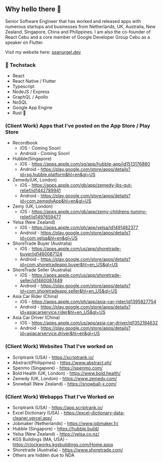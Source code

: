 ## Why hello there 👋

<!--
**SeanningTatum/SeanningTatum** is a ✨ _special_ ✨ repository because its `README.md` (this file) appears on your GitHub profile.

Here are some ideas to get you started:

- 🔭 I’m currently working on ...
- 🌱 I’m currently learning ...
- 👯 I’m looking to collaborate on ...
- 🤔 I’m looking for help with ...
- 💬 Ask me about ...
- 📫 How to reach me: ...
- 😄 Pronouns: ...
- ⚡ Fun fact: ...
-->

Senior Software Engineer that has worked and released apps with numerous startups and businesses from Netherlands, UK, Australia, New Zealand, Singapore, China and Philippines. I am also the co-founder of React Cebu and a core member of Google Developer Group Cebu as a speaker on Flutter.

Visit my website here: [seanurgel.dev](https://seanurgel.dev)

### 🔭 Techstack
- React
- React Native / Flutter
- Typescript 
- NodeJS / Express
- GraphQL / Apollo
- NoSQL
- Google App Engine 
- Rust 🦀
<!---
### Personal Projects / Learnings
- Herman ([repo](https://github.com/SeanningTatum/herman)) - A rusty daemon / script that re-arranges files for you 
--->

### (Client Work) Apps that I've posted on the App Store / Play Store
- Recordbook
  - iOS - Coming Soon!
  - Android - Coming Soon!   
- Hubble(Singapore) 
  - iOS - https://apps.apple.com/sg/app/hubble-app/id1513176880
  - Android - https://play.google.com/store/apps/details?id=sg.hubble.platform&hl=en&gl=US
- Zemedy(UK, London) 
  - iOS - https://apps.apple.com/gb/app/zemedy-ibs-gut-relief/id1442789941
  - Android - https://play.google.com/store/apps/details?id=com.zemedyApp&hl=en&gl=US
- Zemy (UK, London) 
  - iOS - https://apps.apple.com/gb/app/zemy-childrens-tummy-relief/id1497659477
- Yelsa (New Zealand) 
  - iOS - https://apps.apple.com/ph/app/yelsa/id1491482377
  - Android - https://play.google.com/store/apps/details?id=com.yelsa&hl=en&gl=US
- ShoreTrade Buyer (Australia) 
  - iOS - https://apps.apple.com/us/app/shoretrade-buyer/id1460087124
  - Android - https://play.google.com/store/apps/details?id=com.shoretradeapp.buyer&hl=en_US&gl=US
- ShoreTrade Seller (Australia) 
  - iOS - https://apps.apple.com/us/app/shoretrade-seller/id1460087449
  - Android - https://play.google.com/store/apps/details?id=com.shoretradeapp.seller&hl=en_US&gl=US
- Asia Car Rider (China) 
  - iOS - https://apps.apple.com/ph/app/asia-car-rider/id1395827754
  - Android - https://play.google.com/store/apps/details?id=asiacarservice.rider&hl=en_US&gl=US
- Asia Car Driver (China) 
  - iOS - https://apps.apple.com/us/app/asia-car-driver/id1352184632
  - Android - https://play.google.com/store/apps/details?id=asiacarservice.driver&hl=en&gl=US


### (Client Work) Websites That I've worked on 
- Scriptrank (USA) - https://scriptrank.io/
- Abstract(Philippines) - https://www.abstract.ph/
- Spenmo (Singapore) - https://spenmo.com/
- Bold Health (UK, London) - https://www.bold.health/
- Zemedy (UK, London) - https://www.zemedy.com/
- Snowball (New Zealand) - https://snowball-x.com/

### (Client Work) Webapps That I've Worked on
- Scriptrank (USA) - https://app.scriptrank.io/
- Excel Dictionary (USA) - https://excel-dictionary-data-cleaner.vercel.app/
- Jobmaker (Netherlands) - https://www.jobmaker.fr/
- Hubble (Singapore) - https://hubble.build/
- Yelsa (New Zealand) - https://yelsa.co.nz/
- KGS Buildings (MA, USA) - https://clockworks.kgsbuildings.com/Home.aspx
- Shoretrade (Australia) - https://www.shoretrade.com/
- Others are hidden due to NDA
